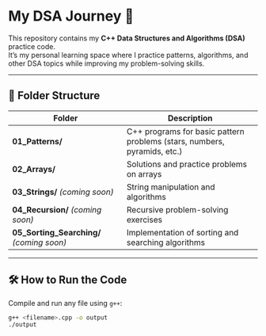 # My DSA Journey 🚀

This repository contains my **C++ Data Structures and Algorithms (DSA)** practice code.  
It’s my personal learning space where I practice patterns, algorithms, and other DSA topics while improving my problem-solving skills.

---

## 📂 Folder Structure

| Folder | Description |
|---------|-------------|
| **01_Patterns/** | C++ programs for basic pattern problems (stars, numbers, pyramids, etc.) |
| **02_Arrays/** | Solutions and practice problems on arrays |
| **03_Strings/** *(coming soon)* | String manipulation and algorithms |
| **04_Recursion/** *(coming soon)* | Recursive problem-solving exercises |
| **05_Sorting_Searching/** *(coming soon)* | Implementation of sorting and searching algorithms |

---

## 🛠 How to Run the Code

Compile and run any file using `g++`:
```bash
g++ <filename>.cpp -o output
./output

